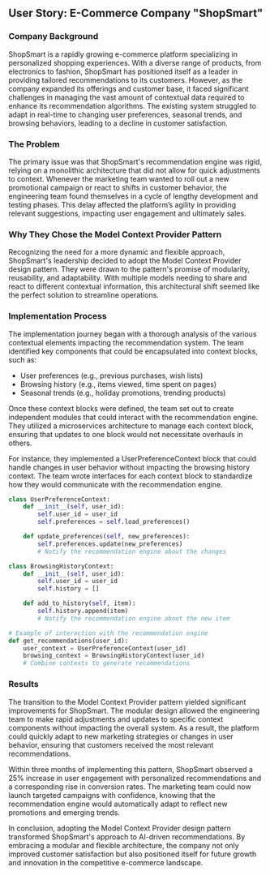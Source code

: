 ## User Story: E-Commerce Company "ShopSmart"

### Company Background

ShopSmart is a rapidly growing e-commerce platform specializing in personalized shopping experiences. With a diverse range of products, from electronics to fashion, ShopSmart has positioned itself as a leader in providing tailored recommendations to its customers. However, as the company expanded its offerings and customer base, it faced significant challenges in managing the vast amount of contextual data required to enhance its recommendation algorithms. The existing system struggled to adapt in real-time to changing user preferences, seasonal trends, and browsing behaviors, leading to a decline in customer satisfaction.

### The Problem

The primary issue was that ShopSmart's recommendation engine was rigid, relying on a monolithic architecture that did not allow for quick adjustments to context. Whenever the marketing team wanted to roll out a new promotional campaign or react to shifts in customer behavior, the engineering team found themselves in a cycle of lengthy development and testing phases. This delay affected the platform’s agility in providing relevant suggestions, impacting user engagement and ultimately sales.

### Why They Chose the Model Context Provider Pattern

Recognizing the need for a more dynamic and flexible approach, ShopSmart's leadership decided to adopt the Model Context Provider design pattern. They were drawn to the pattern's promise of modularity, reusability, and adaptability. With multiple models needing to share and react to different contextual information, this architectural shift seemed like the perfect solution to streamline operations.

### Implementation Process

The implementation journey began with a thorough analysis of the various contextual elements impacting the recommendation system. The team identified key components that could be encapsulated into context blocks, such as:

- User preferences (e.g., previous purchases, wish lists)
- Browsing history (e.g., items viewed, time spent on pages)
- Seasonal trends (e.g., holiday promotions, trending products)

Once these context blocks were defined, the team set out to create independent modules that could interact with the recommendation engine. They utilized a microservices architecture to manage each context block, ensuring that updates to one block would not necessitate overhauls in others.

For instance, they implemented a UserPreferenceContext block that could handle changes in user behavior without impacting the browsing history context. The team wrote interfaces for each context block to standardize how they would communicate with the recommendation engine.

```python
class UserPreferenceContext:
    def __init__(self, user_id):
        self.user_id = user_id
        self.preferences = self.load_preferences()

    def update_preferences(self, new_preferences):
        self.preferences.update(new_preferences)
        # Notify the recommendation engine about the changes

class BrowsingHistoryContext:
    def __init__(self, user_id):
        self.user_id = user_id
        self.history = []

    def add_to_history(self, item):
        self.history.append(item)
        # Notify the recommendation engine about the new item

# Example of interaction with the recommendation engine
def get_recommendations(user_id):
    user_context = UserPreferenceContext(user_id)
    browsing_context = BrowsingHistoryContext(user_id)
    # Combine contexts to generate recommendations
```

### Results

The transition to the Model Context Provider pattern yielded significant improvements for ShopSmart. The modular design allowed the engineering team to make rapid adjustments and updates to specific context components without impacting the overall system. As a result, the platform could quickly adapt to new marketing strategies or changes in user behavior, ensuring that customers received the most relevant recommendations.

Within three months of implementing this pattern, ShopSmart observed a 25% increase in user engagement with personalized recommendations and a corresponding rise in conversion rates. The marketing team could now launch targeted campaigns with confidence, knowing that the recommendation engine would automatically adapt to reflect new promotions and emerging trends.

In conclusion, adopting the Model Context Provider design pattern transformed ShopSmart's approach to AI-driven recommendations. By embracing a modular and flexible architecture, the company not only improved customer satisfaction but also positioned itself for future growth and innovation in the competitive e-commerce landscape.